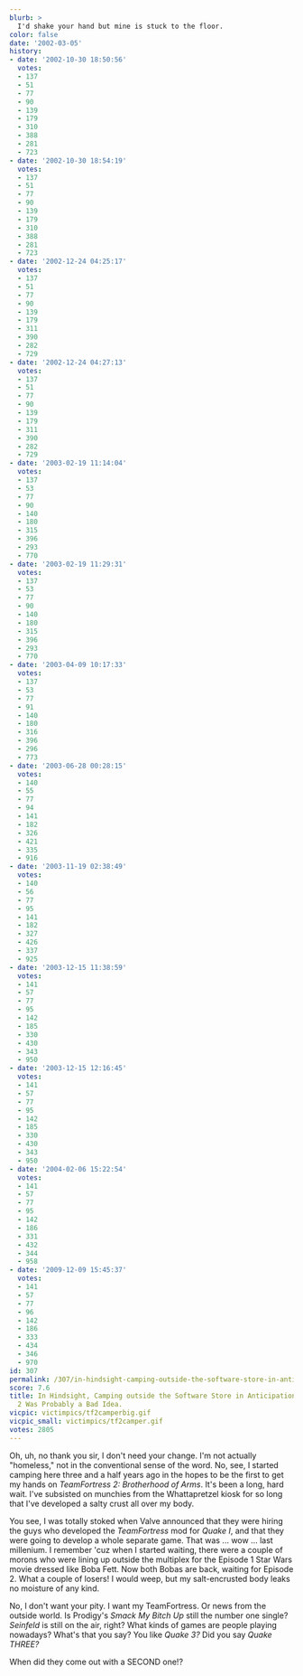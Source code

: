 ```yaml
---
blurb: >
  I'd shake your hand but mine is stuck to the floor.
color: false
date: '2002-03-05'
history:
- date: '2002-10-30 18:50:56'
  votes:
  - 137
  - 51
  - 77
  - 90
  - 139
  - 179
  - 310
  - 388
  - 281
  - 723
- date: '2002-10-30 18:54:19'
  votes:
  - 137
  - 51
  - 77
  - 90
  - 139
  - 179
  - 310
  - 388
  - 281
  - 723
- date: '2002-12-24 04:25:17'
  votes:
  - 137
  - 51
  - 77
  - 90
  - 139
  - 179
  - 311
  - 390
  - 282
  - 729
- date: '2002-12-24 04:27:13'
  votes:
  - 137
  - 51
  - 77
  - 90
  - 139
  - 179
  - 311
  - 390
  - 282
  - 729
- date: '2003-02-19 11:14:04'
  votes:
  - 137
  - 53
  - 77
  - 90
  - 140
  - 180
  - 315
  - 396
  - 293
  - 770
- date: '2003-02-19 11:29:31'
  votes:
  - 137
  - 53
  - 77
  - 90
  - 140
  - 180
  - 315
  - 396
  - 293
  - 770
- date: '2003-04-09 10:17:33'
  votes:
  - 137
  - 53
  - 77
  - 91
  - 140
  - 180
  - 316
  - 396
  - 296
  - 773
- date: '2003-06-28 00:28:15'
  votes:
  - 140
  - 55
  - 77
  - 94
  - 141
  - 182
  - 326
  - 421
  - 335
  - 916
- date: '2003-11-19 02:38:49'
  votes:
  - 140
  - 56
  - 77
  - 95
  - 141
  - 182
  - 327
  - 426
  - 337
  - 925
- date: '2003-12-15 11:38:59'
  votes:
  - 141
  - 57
  - 77
  - 95
  - 142
  - 185
  - 330
  - 430
  - 343
  - 950
- date: '2003-12-15 12:16:45'
  votes:
  - 141
  - 57
  - 77
  - 95
  - 142
  - 185
  - 330
  - 430
  - 343
  - 950
- date: '2004-02-06 15:22:54'
  votes:
  - 141
  - 57
  - 77
  - 95
  - 142
  - 186
  - 331
  - 432
  - 344
  - 958
- date: '2009-12-09 15:45:37'
  votes:
  - 141
  - 57
  - 77
  - 96
  - 142
  - 186
  - 333
  - 434
  - 346
  - 970
id: 307
permalink: /307/in-hindsight-camping-outside-the-software-store-in-anticipation-of-teamfortress-2-was-probably-a-bad-idea/
score: 7.6
title: In Hindsight, Camping outside the Software Store in Anticipation of TeamFortress
  2 Was Probably a Bad Idea.
vicpic: victimpics/tf2camperbig.gif
vicpic_small: victimpics/tf2camper.gif
votes: 2805
---
```


Oh, uh, no thank you sir, I don't need your change. I'm not actually
"homeless," not in the conventional sense of the word. No, see, I
started camping here three and a half years ago in the hopes to be the
first to get my hands on *TeamFortress 2: Brotherhood of Arms*. It's
been a long, hard wait. I've subsisted on munchies from the
Whattapretzel kiosk for so long that I've developed a salty crust all
over my body.

You see, I was totally stoked when Valve announced that they were hiring
the guys who developed the *TeamFortress* mod for *Quake I*, and that
they were going to develop a whole separate game. That was ... wow ...
last millenium. I remember 'cuz when I started waiting, there were a
couple of morons who were lining up outside the multiplex for the
Episode 1 Star Wars movie dressed like Boba Fett. Now both Bobas are
back, waiting for Episode 2. What a couple of losers! I would weep, but
my salt-encrusted body leaks no moisture of any kind.

No, I don't want your pity. I want my TeamFortress. Or news from the
outside world. Is Prodigy's *Smack My Bitch Up* still the number one
single? *Seinfeld* is still on the air, right? What kinds of games are
people playing nowadays? What's that you say? You like *Quake 3?* Did
you say *Quake THREE?*

When did they come out with a SECOND one!?
